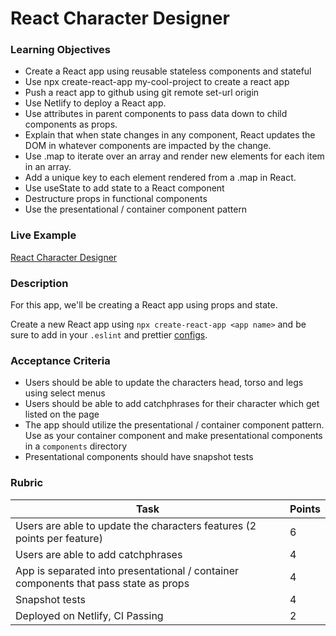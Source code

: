 # React Character Designer

### Learning Objectives

- Create a React app using reusable stateless components and stateful
- Use npx create-react-app my-cool-project to create a react app
- Push a react app to github using git remote set-url origin
- Use Netlify to deploy a React app.
- Use attributes in parent components to pass data down to child components as props.
- Explain that when state changes in any component, React updates the DOM in whatever components are impacted by the change.
- Use .map to iterate over an array and render new elements for each item in an array.
- Add a unique key to each element rendered from a .map in React.
- Use useState to add state to a React component
- Destructure props in functional components
- Use the presentational / container component pattern

### Live Example

[React Character Designer](https://alchemy-react-character.netlify.app/)

### Description

For this app, we'll be creating a React app using props and state.

Create a new React app using `npx create-react-app <app name>` and be sure to add in your `.eslint` and prettier [configs](https://github.com/alchemycodelab/config-build-deploy/tree/main/eslint).

### Acceptance Criteria

- Users should be able to update the characters head, torso and legs using select menus
- Users should be able to add catchphrases for their character which get listed on the page
- The app should utilize the presentational / container component pattern. Use <App /> as your container component and make presentational components in a `components` directory
- Presentational components should have snapshot tests

### Rubric

| Task                                                                                 | Points |
| ------------------------------------------------------------------------------------ | ------ |
| Users are able to update the characters features (2 points per feature)              | 6      |
| Users are able to add catchphrases                                                   | 4      |
| App is separated into presentational / container components that pass state as props | 4      |
| Snapshot tests                                                                       | 4      |
| Deployed on Netlify, CI Passing                                                      | 2      |